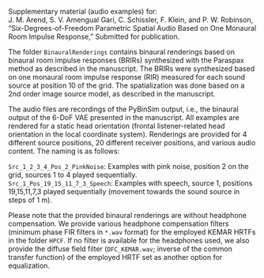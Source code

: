 Supplementary material (audio examples) for:   
J. M. Arend, S. V. Amengual Garí, C. Schissler, F. Klein, and P. W. Robinson, “Six-Degrees-of-Freedom Parametric Spatial Audio Based on One Monaural Room Impulse Response,” Submitted for publication.

The folder `BinauralRenderings` contains binaural renderings based on binaural room impulse responses (BRIRs) synthesized with the Paraspax method as described in the manuscript. The BRIRs were synthesized based on one monaural room impulse response (RIR) measured for each sound source at position 10 of the grid. The spatialization was done based on a 2nd order image source model, as described in the manuscript. 

The audio files are recordings of the PyBinSim output, i.e., the binaural output of the 6-DoF VAE presented in the manuscript. All examples are rendered for a static head orientation (frontal listener-related head orientation in the local coordinate system). Renderings are provided for 4 different source positions, 20 different receiver positions, and various audio content. The naming is as follows:  

`Src_1_2_3_4_Pos_2_PinkNoise`: Examples with pink noise, position 2 on the grid, sources 1 to 4 played sequentially.  
`Src_1_Pos_19_15_11_7_3_Speech`: Examples with speech, source 1, positions 19,15,11,7,3 played sequentially (movement towards the sound source in steps of 1 m).

Please note that the provided binaural renderings are without headphone compensation. We provide various headphone compensation filters (minimum phase FIR filters in `*.wav` format) for the employed KEMAR HRTFs in the folder `HPCF`. If no filter is available for the headphones used, we also provide the diffuse field filter (`DFC_KEMAR.wav`; inverse of the common transfer function) of the employed HRTF set as another option for equalization.

